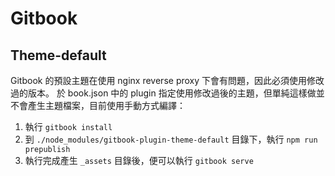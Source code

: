 # Gitbook

## Theme-default

Gitbook 的預設主題在使用 nginx reverse proxy 下會有問題，因此必須使用修改過的版本。 於 book.json 中的 plugin 指定使用修改過後的主題，但單純這樣做並不會產生主題檔案，目前使用手動方式編譯：

1. 執行 `gitbook install`
2. 到 `./node_modules/gitbook-plugin-theme-default` 目錄下，執行 `npm run prepublish`
3. 執行完成產生 `_assets` 目錄後，便可以執行 `gitbook serve`


